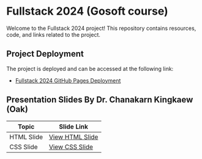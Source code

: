 # Fullstack 2024 (Gosoft course)

Welcome to the Fullstack 2024 project! This repository contains resources, code, and links related to the project.

## Project Deployment

The project is deployed and can be accessed at the following link:

- [Fullstack 2024 GitHub Pages Deployment](https://kaewkloaw.github.io/Fullstack2024/)

## Presentation Slides By Dr. Chanakarn Kingkaew (Oak)

| Topic        | Slide Link                                                                                       |
|--------------|-------------------------------------------------------------------------------------------------|
| HTML Slide   | [View HTML Slide](https://docs.google.com/presentation/d/1P3WMtYC50FBSh7NH3-NIe9e0rcTL9HN-ktrZsBg_3UY/edit?usp=sharing) |
| CSS Slide    | [View CSS Slide](https://docs.google.com/presentation/d/1ZM3jU15XtA-QaIqUUs4015hiDU1I_MqjUQGwiZwgi4o/edit?usp=sharing) |
